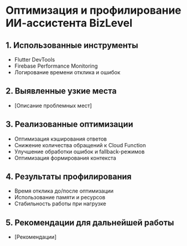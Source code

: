 # Оптимизация и профилирование ИИ-ассистента BizLevel

## 1. Использованные инструменты
- Flutter DevTools
- Firebase Performance Monitoring
- Логирование времени отклика и ошибок

## 2. Выявленные узкие места
- [Описание проблемных мест]

## 3. Реализованные оптимизации
- Оптимизация кэширования ответов
- Снижение количества обращений к Cloud Function
- Улучшение обработки ошибок и fallback-режимов
- Оптимизация формирования контекста

## 4. Результаты профилирования
- Время отклика до/после оптимизации
- Использование памяти и ресурсов
- Стабильность работы при нагрузке

## 5. Рекомендации для дальнейшей работы
- [Рекомендации] 